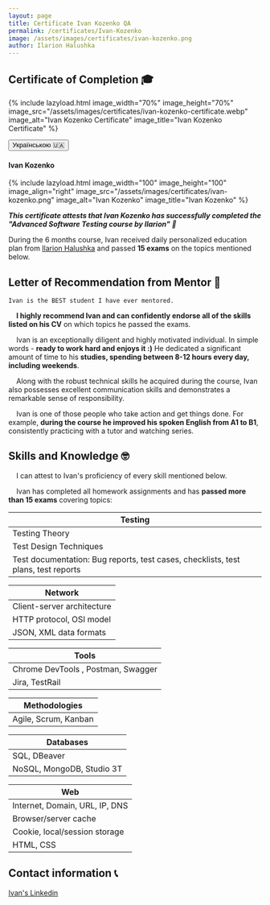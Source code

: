 ```yaml
---
layout: page
title: Certificate Ivan Kozenko QA
permalink: /certificates/Ivan-Kozenko
image: /assets/images/certificates/ivan-kozenko.png
author: Ilarion Halushka
---
```


## Certificate of Completion 🎓

{% include lazyload.html image_width="70%" image_height="70%" image_src="/assets/images/certificates/ivan-kozenko-certificate.webp" image_alt="Ivan Kozenko Certificate" image_title="Ivan Kozenko Certificate" %}

<div>
    <button class="lang-btn" onclick="location.href='/ua/certificates/Ivan-Kozenko#сертифікат-студента-іван-козенко-'" type="button"> Українською 🇺🇦</button>
</div>

#### Ivan Kozenko

{% include lazyload.html image_width="100" image_height="100" image_align="right" image_src="/assets/images/certificates/ivan-kozenko.png" image_alt="Ivan Kozenko" image_title="Ivan Kozenko" %}

***This certificate attests that Ivan Kozenko has successfully completed the "Advanced Software Testing course by Ilarion" 🎉***

During the 6 months course, Ivan received daily personalized education plan from
<a target="_blank" href="/about">Ilarion Halushka</a>
and passed **15 exams** on the topics mentioned below.


## Letter of Recommendation from Mentor 📜

`Ivan is the BEST student I have ever mentored.`

&nbsp;&nbsp;&nbsp; **I highly recommend Ivan and can confidently endorse all of the skills listed on his CV** on which topics he passed the exams.

&nbsp;&nbsp;&nbsp; Ivan is an exceptionally diligent and highly motivated individual. In simple words - **ready to work hard and enjoys it :)**
He dedicated a significant amount of time to his **studies, spending between 8-12 hours every day, including weekends**.

&nbsp;&nbsp;&nbsp; Along with the robust technical skills he acquired during the course, 
Ivan also possesses excellent communication skills and demonstrates a remarkable sense of responsibility.

&nbsp;&nbsp;&nbsp; Ivan is one of those people who take action and get things done.
For example, **during the course he improved his spoken English from A1 to B1**, consistently practicing with a tutor and watching series.


## Skills and Knowledge 🤓

&nbsp;&nbsp;&nbsp; I can attest to Ivan's proficiency of every skill mentioned below.

&nbsp;&nbsp;&nbsp; Ivan has completed all homework assignments and has **passed more than 15 exams** covering topics:

Testing |
--- |
Testing Theory |
Test Design Techniques |
Test documentation: Bug reports, test cases, checklists, test plans, test reports |

Network |
--- |
Client-server architecture |
HTTP protocol, OSI model |
JSON, XML data formats |

Tools |
--- |
Chrome DevTools , Postman, Swagger |
Jira, TestRail |

Methodologies |
--- |
Agile, Scrum, Kanban |

Databases |
--- |
SQL, DBeaver |
NoSQL, MongoDB, Studio 3T |

Web |
--- |
Internet, Domain, URL, IP, DNS |
Browser/server cache |
Cookie, local/session storage |
HTML, CSS |


## Contact information 📞

<a target="_blank" rel="noreferrer" href="https://www.linkedin.com/in/ivan-kozenko-qa/" title="Ivan's Linkedin">Ivan's Linkedin <i class="fa fa-1x fa-linkedin-square"></i></a>






